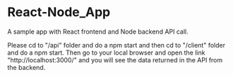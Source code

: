 # React-Node_App
A sample app with React frontend and Node backend API call.

Please cd to "/api" folder and do a npm start and then cd to "/client" folder and do a npm start.
Then go to your local browser and open the link "http://localhost:3000/" and you will see the data returned in the API from the backend.

